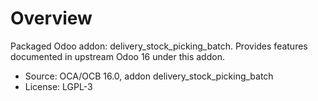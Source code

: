 # Overview

Packaged Odoo addon: delivery_stock_picking_batch. Provides features documented in upstream Odoo 16 under this addon.

- Source: OCA/OCB 16.0, addon delivery_stock_picking_batch
- License: LGPL-3
